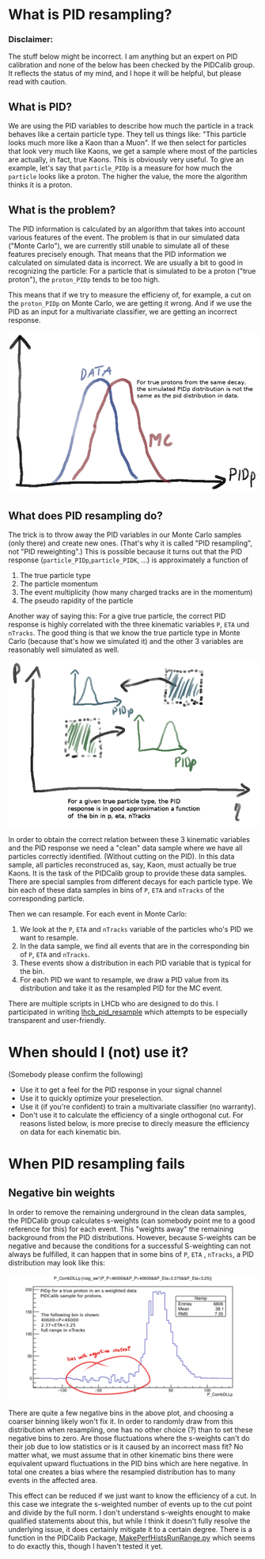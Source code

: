 # What is PID resampling?

### Disclaimer:
The stuff below might be incorrect. I am anything but an expert on PID calibration and none of the below has been checked by the PIDCalib group. It reflects the status of my mind, and I hope it will be helpful, but please read with caution.

## What is PID?

We are using the PID variables to describe how much the particle in a track behaves like a certain particle type. They tell us things like: "This particle looks much more like a Kaon than a Muon". If we then select for particles that look very much like Kaons, we get a sample where most of the particles are actually, in fact, true Kaons. This is obviously very useful. To give an example, let's say that `particle_PIDp` is a measure for how much the `particle` looks like a proton. The higher the value, the more the algorithm thinks it is a proton.

## What is the problem?

The PID information is calculated by an algorithm that takes into account various features of the event. The problem is that in our simulated data ("Monte Carlo"), we are currently still unable to simulate all of these features precisely enough. That means that the PID information we calculated on simulated data is incorrect. We are usually a bit to good in recognizing the particle: For a particle that is simulated to be a proton ("true proton"), the `proton_PIDp` tends to be too high.

This means that if we try to measure the efficieny of, for example, a cut on the `proton_PIDp` on Monte Carlo, we are getting it wrong. And if we use the PID as an input for a multivariate classifier, we are getting an incorrect response.

![problem.png](https://raw.githubusercontent.com/KonstantinSchubert/PID_resampling_text/master/problem.png)

## What does PID resampling do?

The trick is to throw away the PID variables in our Monte Carlo samples (only there) and create new ones. 
(That's why it is called "PID resampling", not "PID reweighting".) This is possible because it turns out that  the PID response (`particle_PIDp`,`particle_PIDK`, ...) is approximately a function of
   1. The true particle type
   2. The particle momentum
   3. The event multiplicity (how many charged tracks are in the momentum)
   4. The pseudo rapidity of the particle

Another way of saying this: For a give true particle, the correct PID response is highly correlated with the three kinematic variables `P`, `ETA` und `nTracks`. The good thing is that we know the true particle type in Monte Carlo (because that's how we simulated it) and the other 3 variables are reasonably well simulated as well.

![correlation](https://raw.githubusercontent.com/KonstantinSchubert/PID_resampling_text/master/correlation.png)

In order to obtain the correct relation between these 3 kinematic variables and the PID response we need a "clean" data sample where we have all particles correctly identified. (Without cutting on the PID). In this data sample, all particles reconstruced as, say, Kaon, must actually be true Kaons. It is the task of the PIDCalib group to provide these data samples. There are special samples from different decays for each particle type. We bin each of these data samples in bins of `P`, `ETA` and `nTracks` of the corresponding particle.

Then we can resample. For each event in Monte Carlo:
   1. We look at the `P`, `ETA` and `nTracks` variable of the particles who's PID we want to resample.
   2. In the data sample, we find all events that are in the corresponding bin of `P`, `ETA` and `nTracks`.
   3. These events show a distribution in each PID variable that is typical for the bin.
   4. For each PID we want to resample, we draw a PID value from its distribution and take it as the resampled PID for the MC event.
   
There are multiple scripts in LHCb who are designed to do this. I participated in writing [lhcb_pid_resample](https://github.com/e5-tu-do/lhcb_pid_resample) which attempts to be especially transparent and user-friendly.

# When should I (not) use it?
  (Somebody please confirm the following)
  * Use it to get a feel for the PID response in your signal channel
  * Use it to  quickly optimize your preselection.
  * Use it (if you're confident) to train a multivariate classifier (no warranty).
  * Don't use it to calculate the efficiency of a single orthogonal cut. For reasons listed below, is more precise to direcly measure the efficiency on data for each kinematic bin.

# When PID resampling fails

## Negative bin weights

In order to remove the remaining underground in the clean data samples, the PIDCalib group calculates s-weights (can somebody point me to a good reference for this) for each event. This "weights away" the remaining background from the PID distributions. However, because S-weights can be negative and because the conditions for a successful S-weighting can not always be fulfilled, it can happen that in some bins of `P`, `ETA` , `nTracks`, a PID distribution may look like this:

![negative_bins](https://raw.githubusercontent.com/KonstantinSchubert/PID_resampling_text/master/negative_bins.png)

There are quite a few negative bins in the above plot, and choosing a coarser binning likely won't fix it. In order to randomly draw from this distribution when resampling, one has no other choice (?) than to set these negative bins to zero. Are those fluctuations where the s-weights can't do their job due to low statistics or is it caused by an incorrect mass fit? No matter what, we must assume that in other kinematic bins there were equivalent upward fluctuations in the PID bins which are here negative. In total one creates a bias where the resampled distribution has to many events in the affected area.


This effect can be reduced if we just want to know the efficiency of a cut. In this case we integrate the s-weighted number of events up to the cut point and divide by the full norm. I don't understand s-weights enought to make qualified statements about this, but while I think it doesn't fully resolve the underlying issue, it does certainly mitigate it to a certain degree. There is a function in the PIDCalib Package, [MakePerfHistsRunRange.py](https://twiki.cern.ch/twiki/bin/view/LHCb/PIDCalibPackage#MultiTrack_MakePerfHistsRunRange) which seems to do exactly this, though I haven't tested it yet.
